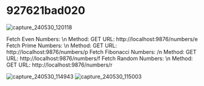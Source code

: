 # 927621bad020

![capture_240530_120118](https://github.com/kaniyamudhan/927621bad020/assets/112994943/7a4d2027-578c-4b66-97ed-5c9dd4a3e50c)

Fetch Even Numbers:
\n
Method: GET
URL: http://localhost:9876/numbers/e
Fetch Prime Numbers:
\n
Method: GET
URL: http://localhost:9876/numbers/p
Fetch Fibonacci Numbers:
/n
Method: GET
URL: http://localhost:9876/numbers/f
Fetch Random Numbers:
\n
Method: GET
URL: http://localhost:9876/numbers/r

![capture_240530_114943](https://github.com/kaniyamudhan/927621bad020/assets/112994943/e762ea39-8ace-424f-8d12-b420dadb1714)
![capture_240530_115003](https://github.com/kaniyamudhan/927621bad020/assets/112994943/b042ff99-ca49-4d69-aab0-6d6fcf89cca2)


